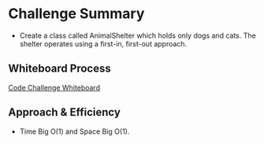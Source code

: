 # Challenge Summary

- Create a class called AnimalShelter which holds only dogs and cats.
The shelter operates using a first-in, first-out approach.

## Whiteboard Process

[Code Challenge Whiteboard](whiteboard-11.png)

## Approach & Efficiency

- Time Big O(1) and Space Big O(1).
